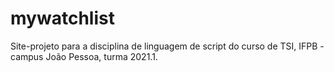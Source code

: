 # mywatchlist
Site-projeto para a disciplina de linguagem de script do curso de TSI, IFPB - campus João Pessoa, turma 2021.1.
